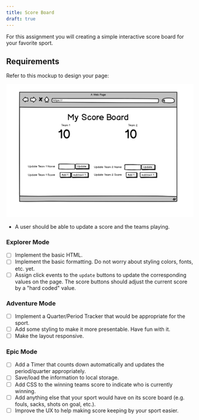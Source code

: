 ```yaml
---
title: Score Board
draft: true
---
```


For this assignment you will creating a simple interactive score board for your favorite sport.

## Requirements

Refer to this mockup to design your page:

![](./assets/scoreboard.png)

- A user should be able to update a score and the teams playing.

### Explorer Mode

- [ ] Implement the basic HTML.
- [ ] Implement the basic formatting. Do not worry about styling colors, fonts, etc. yet.
- [ ] Assign click events to the `update` buttons to update the corresponding values on the page. The score buttons should adjust the current score by a "hard coded" value.

### Adventure Mode

- [ ] Implement a Quarter/Period Tracker that would be appropriate for the sport.
- [ ] Add some styling to make it more presentable. Have fun with it.
- [ ] Make the layout responsive.

### Epic Mode

- [ ] Add a Timer that counts down automatically and updates the period/quarter appropriately.
- [ ] Save/load the information to local storage.
- [ ] Add CSS to the winning teams score to indicate who is currently winning.
- [ ] Add anything else that your sport would have on its score board (e.g. fouls, sacks, shots on goal, etc.).
- [ ] Improve the UX to help making score keeping by your sport easier.
